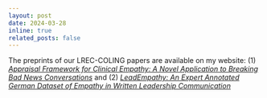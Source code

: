 ```yaml
---
layout: post
date: 2024-03-28
inline: true
related_posts: false
---
```


The preprints of our LREC-COLING papers are available on my website: (1) *[Appraisal Framework for Clinical Empathy: A Novel Application to Breaking Bad News Conversations](https://allielahnala.com/publications/assets/pdf/lrec24-bbn-empathy.pdf)* and (2) *[LeadEmpathy: An Expert Annotated German Dataset of Empathy in Written Leadership Communication](https://allielahnala.com/publications/assets/pdf/lrec24_lead_empathy.pdf)*
